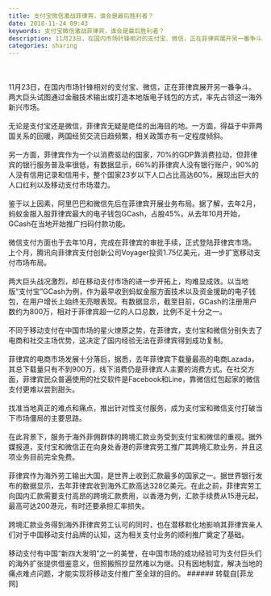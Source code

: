 ```yaml
---
title: 支付宝微信激战菲律宾，谁会是最后胜利者？
date: 2018-11-24 09:43
keywords: 支付宝微信激战菲律宾，谁会是最后胜利者？
description: 11月23日，在国内市场针锋相对的支付宝、微信，正在菲律宾展开另一番争斗。两大巨头试图通过金融技术输出或打造本地版电子钱包的方式，率先占领这一海外新兴市场。无论是支付宝还是微信，菲律宾无疑是绝佳的出海目的地。一方面，得益于中菲两国关系的回暖，两国经贸交流日趋频繁，相关政策亦有一定程度倾斜。另一方面，菲律宾作为一个以消费驱动的国家，70%的GDP靠消费拉动，但菲律宾的银行服务普及率很低，有数据显示，66%的菲律宾人没有银行账户，90%的人没有信用记录和信用卡，整个国家23岁以下人口占比高达60%，展现出巨大的人口红利以及移动支付市场潜力。鉴于以上因素，阿里巴巴和微信先后在菲律宾开展业务布局。据了解，去年2月，蚂蚁金服入股菲律宾最大的电子钱包GCash，占股45%。从去年10月开始，GCash在当地开始推广扫码付款功能。微信支付方面也于去年10月，完成在菲律宾的审批手续，正式登陆菲律宾市场。上个月，腾讯向菲律宾支付创新公司Voyager投资1.75亿美元，进一步扩宽移动支付市场布局。两大巨头战况激烈，却在移动支付市场的进一步开拓上，均难显成效。以当地版“支付宝”GCash为例，作为最早收到蚂蚁金服方面技术以及资金援助的电子钱包，在用户增长上始终无亮眼表现。有数据显示，截至目前，GCash的注册用户数约为800万，相对于菲律宾超一亿的人口总数，比例不足十分之一。不同于移动支付在中国市场的星火燎原之势，在菲律宾，支付宝和微信分别失去了电商和社交主场优势，这决定了国内经验无法在菲律宾得到成功复制。菲律宾的电商市场发展十分落后，据悉，去年菲律宾下载量最高的电商Lazada，其总下载量只有不到900万，线下消费仍是菲律宾人主要的消费方式。在社交方面，菲律宾民众普遍使用的社交软件是Facebook和Line，靠微信红包起家的微信支付更难以尝到甜头。找准当地真正的难点和痛点，推出针对性支付服务，成为支付宝和微信支付打破当下市场僵局的主要思路。在此背景下，服务于海外菲佣群体的跨境汇款业务受到支付宝和微信的重视。据外媒报道，支付宝和微信正在向身处香港的菲律宾劳工推广其跨境汇款业务，并且这项业务目前完全免费。菲律宾作为海外劳工输出大国，是世界上收到汇款最多的国家之一。据世界银行发布的数据显示，去年菲律宾收到海外汇款高达328亿美元。在此之前，菲律宾劳工向国内汇款需要支付高昂的跨境汇款费用，以香港为例，汇款手续费从15港元起，最高可达200港元，有时还要承担汇率损失。跨境汇款业务得到海外菲律宾劳工认可的同时，也在潜移默化地影响其菲律宾亲人们对于中国移动支付品牌的认知，这为相关支付业务的顺利推广奠定了基础。移动支付有中国“新四大发明”之一的美誉，在中国市场的成功经验可为支付巨头们的海外扩张提供借鉴意义，但照搬照抄显然难以为继。只有因地制宜，解决当地的痛点难点问题，才能实现将移动支付推广至全球的目的。
categories: sharing
---
```

<td class="t_f" id="postmessage_2342526">

<br/>
<br/>
11月23日，在国内市场针锋相对的支付宝、微信，正在菲律宾展开另一番争斗。两大巨头试图通过金融技术输出或打造本地版电子钱包的方式，率先占领这一海外新兴市场。<br/>
<br/>
无论是支付宝还是微信，菲律宾无疑是绝佳的出海目的地。一方面，得益于中菲两国关系的回暖，两国经贸交流日趋频繁，相关政策亦有一定程度倾斜。<br/>
<br/>
另一方面，菲律宾作为一个以消费驱动的国家，70%的GDP靠消费拉动，但菲律宾的银行服务普及率很低，有数据显示，66%的菲律宾人没有银行账户，90%的人没有信用记录和信用卡，整个国家23岁以下人口占比高达60%，展现出巨大的人口红利以及移动支付市场潜力。<br/>
<br/>
鉴于以上因素，阿里巴巴和微信先后在菲律宾开展业务布局。据了解，去年2月，蚂蚁金服入股菲律宾最大的电子钱包GCash，占股45%。从去年10月开始，GCash在当地开始推广扫码付款功能。<br/>
<br/>
微信支付方面也于去年10月，完成在菲律宾的审批手续，正式登陆菲律宾市场。上个月，腾讯向菲律宾支付创新公司Voyager投资1.75亿美元，进一步扩宽移动支付市场布局。<br/>
<br/>
两大巨头战况激烈，却在移动支付市场的进一步开拓上，均难显成效。以当地版“支付宝”GCash为例，作为最早收到蚂蚁金服方面技术以及资金援助的电子钱包，在用户增长上始终无亮眼表现。有数据显示，截至目前，GCash的注册用户数约为800万，相对于菲律宾超一亿的人口总数，比例不足十分之一。<br/>
<br/>
不同于移动支付在中国市场的星火燎原之势，在菲律宾，支付宝和微信分别失去了电商和社交主场优势，这决定了国内经验无法在菲律宾得到成功复制。<br/>
<br/>
菲律宾的电商市场发展十分落后，据悉，去年菲律宾下载量最高的电商Lazada，其总下载量只有不到900万，线下消费仍是菲律宾人主要的消费方式。在社交方面，菲律宾民众普遍使用的社交软件是Facebook和Line，靠微信红包起家的微信支付更难以尝到甜头。<br/>
<br/>
找准当地真正的难点和痛点，推出针对性支付服务，成为支付宝和微信支付打破当下市场僵局的主要思路。<br/>
<br/>
在此背景下，服务于海外菲佣群体的跨境汇款业务受到支付宝和微信的重视。据外媒报道，支付宝和微信正在向身处香港的菲律宾劳工推广其跨境汇款业务，并且这项业务目前完全免费。<br/>
<br/>
菲律宾作为海外劳工输出大国，是世界上收到汇款最多的国家之一。据世界银行发布的数据显示，去年菲律宾收到海外汇款高达328亿美元。在此之前，菲律宾劳工向国内汇款需要支付高昂的跨境汇款费用，以香港为例，汇款手续费从15港元起，最高可达200港元，有时还要承担汇率损失。<br/>
<br/>
跨境汇款业务得到海外菲律宾劳工认可的同时，也在潜移默化地影响其菲律宾亲人们对于中国移动支付品牌的认知，这为相关支付业务的顺利推广奠定了基础。<br/>
<br/>
移动支付有中国“新四大发明”之一的美誉，在中国市场的成功经验可为支付巨头们的海外扩张提供借鉴意义，但照搬照抄显然难以为继。只有因地制宜，解决当地的痛点难点问题，才能实现将移动支付推广至全球的目的。</td>
###### 转载自[菲龙网]